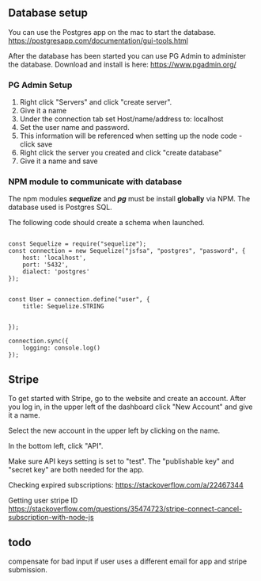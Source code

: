 
## Database setup

You can use the Postgres app on the mac to start the database.
https://postgresapp.com/documentation/gui-tools.html

After the database has been started you can use PG Admin to administer the database.
Download and install is here:  https://www.pgadmin.org/


### PG Admin Setup

1. Right click "Servers" and click "create server".
2. Give it a name
2. Under the connection tab set Host/name/address to: localhost
3. Set the user name and password. 
4. This information will be referenced when setting up the node code - click save
5. Right click the server you created and click "create database"
6. Give it a name and save






### NPM module to communicate with database

The npm modules ***sequelize*** and ***pg*** must be install **globally** via NPM.
The database used is Postgres SQL.


The following code should create a schema when launched.


```

const Sequelize = require("sequelize");
const connection = new Sequelize("jsfsa", "postgres", "password", {
    host: 'localhost',
    port: '5432',
    dialect: 'postgres'
});


const User = connection.define("user", {
    title: Sequelize.STRING
        

});

connection.sync({
    logging: console.log()
});

```




## Stripe

To get started with Stripe, go to the website and create an account.
After you log in, in the upper left of the dashboard click "New Account" and give it a name.

Select the new account in the upper left by clicking on the name.

In the bottom left, click "API".

Make sure API keys setting is set to "test".
The "publishable key" and "secret key" are both needed for the app.


Checking expired subscriptions:
https://stackoverflow.com/a/22467344


Getting user stripe ID
https://stackoverflow.com/questions/35474723/stripe-connect-cancel-subscription-with-node-js


## todo
compensate for bad input if user uses a different email for app and stripe submission.